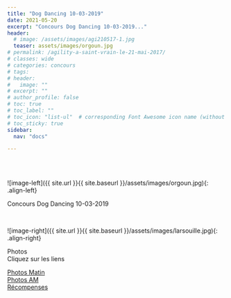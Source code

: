 ```yaml
---
title: "Dog Dancing 10-03-2019"
date: 2021-05-20
excerpt: "Concours Dog Dancing 10-03-2019..."
header:
  # image: /assets/images/agi210517-1.jpg
  teaser: assets/images/orgoun.jpg
# permalink: /agility-a-saint-vrain-le-21-mai-2017/
# classes: wide
# categories: concours
# tags: 
# header:
#   image: ""
# excerpt: ""
# author_profile: false
# toc: true
# toc_label: ""
# toc_icon: "list-ul"  # corresponding Font Awesome icon name (without fa prefix)
# toc_sticky: true
sidebar:
  nav: "docs"

---
```


<br>
&nbsp;
<br>

![image-left]({{ site.url }}{{ site.baseurl }}/assets/images/orgoun.jpg){: .align-left} 

Concours Dog Dancing 10-03-2019 <br>

<br>

![image-right]({{ site.url }}{{ site.baseurl }}/assets/images/larsouille.jpg){: .align-right} 

Photos <br>
Cliquez sur les liens
<br>

[Photos Matin](http://www.kizoa.fr/Montage-Video/d119741008k5895526o2l1/concours-dagility-de-saint-vrain-2017) <br>
[Photos AM](https://photos.app.goo.gl/swuRs96tJz3NUo3c8) <br>
[Récompenses](https://photos.app.goo.gl/BZSGGSaDhL7x748h9) <br>